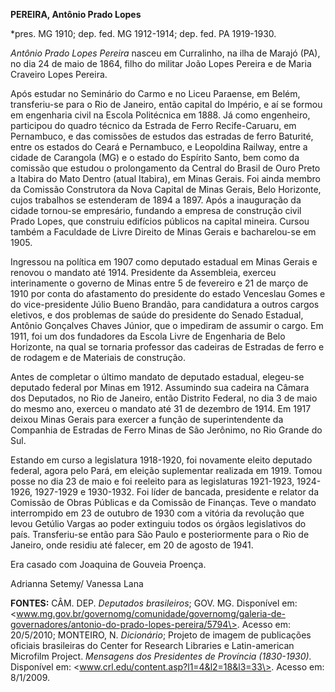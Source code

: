 **PEREIRA, Antônio Prado Lopes**

\*pres. MG 1910; dep. fed. MG 1912-1914; dep. fed. PA 1919-1930.

*Antônio Prado Lopes Pereira* nasceu em Curralinho, na ilha de Marajó
(PA), no dia 24 de maio de 1864, filho do militar João Lopes Pereira e
de Maria Craveiro Lopes Pereira.

Após estudar no Seminário do Carmo e no Liceu Paraense, em Belém,
transferiu-se para o Rio de Janeiro, então capital do Império, e aí se
formou em engenharia civil na Escola Politécnica em 1888. Já como
engenheiro, participou do quadro técnico da Estrada de Ferro
Recife-Caruaru, em Pernambuco, e das comissões de estudos das estradas
de ferro Baturité, entre os estados do Ceará e Pernambuco, e Leopoldina
Railway, entre a cidade de Carangola (MG) e o estado do Espírito Santo,
bem como da comissão que estudou o prolongamento da Central do Brasil de
Ouro Preto a Itabira do Mato Dentro (atual Itabira), em Minas Gerais.
Foi ainda membro da Comissão Construtora da Nova Capital de Minas
Gerais, Belo Horizonte, cujos trabalhos se estenderam de 1894 a 1897.
Após a inauguração da cidade tornou-se empresário, fundando a empresa de
construção civil Prado Lopes, que construiu edifícios públicos na
capital mineira. Cursou também a Faculdade de Livre Direito de Minas
Gerais e bacharelou-se em 1905.

Ingressou na política em 1907 como deputado estadual em Minas Gerais e
renovou o mandato até 1914. Presidente da Assembleia, exerceu
interinamente o governo de Minas entre 5 de fevereiro e 21 de março de
1910 por conta do afastamento do presidente do estado Venceslau Gomes e
do vice-presidente Júlio Bueno Brandão, para candidatura a outros cargos
eletivos, e dos problemas de saúde do presidente do Senado Estadual,
Antônio Gonçalves Chaves Júnior, que o impediram de assumir o cargo. Em
1911, foi um dos fundadores da Escola Livre de Engenharia de Belo
Horizonte, na qual se tornaria professor das cadeiras de Estradas de
ferro e de rodagem e de Materiais de construção.

Antes de completar o último mandato de deputado estadual, elegeu-se
deputado federal por Minas em 1912. Assumindo sua cadeira na Câmara dos
Deputados, no Rio de Janeiro, então Distrito Federal, no dia 3 de maio
do mesmo ano, exerceu o mandato até 31 de dezembro de 1914. Em 1917
deixou Minas Gerais para exercer a função de superintendente da
Companhia de Estradas de Ferro Minas de São Jerônimo, no Rio Grande do
Sul.

Estando em curso a legislatura 1918-1920, foi novamente eleito deputado
federal, agora pelo Pará, em eleição suplementar realizada em 1919.
Tomou posse no dia 23 de maio e foi reeleito para as legislaturas
1921-1923, 1924-1926, 1927-1929 e 1930-1932. Foi líder de bancada,
presidente e relator da Comissão de Obras Públicas e da Comissão de
Finanças. Teve o mandato interrompido em 23 de outubro de 1930 com a
vitória da revolução que levou Getúlio Vargas ao poder extinguiu todos
os órgãos legislativos do país. Transferiu-se então para São Paulo e
posteriormente para o Rio de Janeiro, onde residiu até falecer, em 20 de
agosto de 1941.

Era casado com Joaquina de Gouveia Proença.

Adrianna Setemy/ Vanessa Lana

**FONTES:** CÂM. DEP. *Deputados brasileiros*; GOV. MG. Disponível em:
\<www.mg.gov.br/governomg/comunidade/governomg/galeria-de-governadores/antonio-do-prado-lopes-pereira/5794\>.
Acesso em: 20/5/2010; MONTEIRO, N. *Dicionário*; Projeto de imagem de
publicações oficiais brasileiras do Center for Research Libraries e
Latin-american Microfilm Project. *Mensagens dos Presidentes de
Província (1830-1930).* Disponível em:
\<www.crl.edu/content.asp?l1=4&l2=18&l3=33\>. Acesso em: 8/1/2009.
